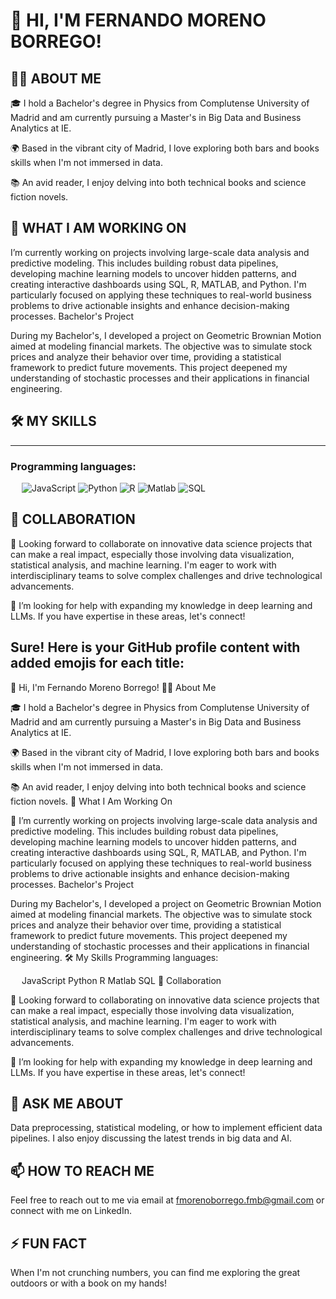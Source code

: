 # 👋 HI, I'M FERNANDO MORENO BORREGO!

## 🧑‍🎓 ABOUT ME

🎓 I hold a Bachelor's degree in Physics from Complutense University of Madrid and am currently pursuing a Master's in Big Data and Business Analytics at IE.

🌍 Based in the vibrant city of Madrid, I love exploring both bars and books skills when I'm not immersed in data.

📚 An avid reader, I enjoy delving into both technical books and science fiction novels.


## 🔭 WHAT I AM WORKING ON

I’m currently working on projects involving large-scale data analysis and predictive modeling. This includes building robust data pipelines, developing machine learning models to uncover hidden patterns, and creating interactive dashboards using SQL, R, MATLAB, and Python. I'm particularly focused on applying these techniques to real-world business problems to drive actionable insights and enhance decision-making processes.
Bachelor's Project

During my Bachelor's, I developed a project on Geometric Brownian Motion aimed at modeling financial markets. The objective was to simulate stock prices and analyze their behavior over time, providing a statistical framework to predict future movements. This project deepened my understanding of stochastic processes and their applications in financial engineering.

## 🛠️ MY SKILLS
-------------------
### Programming languages:
&emsp;
![JavaScript](https://img.shields.io/badge/-JavaScript-000?&logo=JavaScript)
![Python](https://img.shields.io/badge/-Python-000?&logo=Python)
![R](https://img.shields.io/badge/-R-000?&logo=R)
![Matlab](https://img.shields.io/badge/-MATLAB-000?&logo=Mathworks)
![SQL](https://img.shields.io/badge/-SQL-000?&logo=MySQL)


## 🤝 COLLABORATION

👯 Looking forward to collaborate on innovative data science projects that can make a real impact, especially those involving data visualization, statistical analysis, and machine learning. I'm eager to work with interdisciplinary teams to solve complex challenges and drive technological advancements.

🤔 I’m looking for help with expanding my knowledge in deep learning and LLMs. If you have expertise in these areas, let's connect!

## Sure! Here is your GitHub profile content with added emojis for each title:
👋 Hi, I'm Fernando Moreno Borrego!
🧑‍🎓 About Me

🎓 I hold a Bachelor's degree in Physics from Complutense University of Madrid and am currently pursuing a Master's in Big Data and Business Analytics at IE.

🌍 Based in the vibrant city of Madrid, I love exploring both bars and books skills when I'm not immersed in data.

📚 An avid reader, I enjoy delving into both technical books and science fiction novels.
🔭 What I Am Working On

🔭 I’m currently working on projects involving large-scale data analysis and predictive modeling. This includes building robust data pipelines, developing machine learning models to uncover hidden patterns, and creating interactive dashboards using SQL, R, MATLAB, and Python. I'm particularly focused on applying these techniques to real-world business problems to drive actionable insights and enhance decision-making processes.
Bachelor's Project

During my Bachelor's, I developed a project on Geometric Brownian Motion aimed at modeling financial markets. The objective was to simulate stock prices and analyze their behavior over time, providing a statistical framework to predict future movements. This project deepened my understanding of stochastic processes and their applications in financial engineering.
🛠️ My Skills
Programming languages:

 
JavaScript
Python
R
Matlab
SQL
🤝 Collaboration

👯 Looking forward to collaborating on innovative data science projects that can make a real impact, especially those involving data visualization, statistical analysis, and machine learning. I'm eager to work with interdisciplinary teams to solve complex challenges and drive technological advancements.

🤔 I’m looking for help with expanding my knowledge in deep learning and LLMs. If you have expertise in these areas, let's connect!

## 💬 ASK ME ABOUT

Data preprocessing, statistical modeling, or how to implement efficient data pipelines. I also enjoy discussing the latest trends in big data and AI.

## 📫 HOW TO REACH ME

Feel free to reach out to me via email at fmorenoborrego.fmb@gmail.com or connect with me on LinkedIn.

## ⚡ FUN FACT

When I'm not crunching numbers, you can find me exploring the great outdoors or with a book on my hands!
